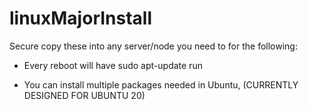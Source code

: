 # linuxMajorInstall

Secure copy these into any server/node you need to for the following:

- Every reboot will have sudo apt-update run

- You can install multiple packages needed in Ubuntu, (CURRENTLY DESIGNED FOR UBUNTU 20)